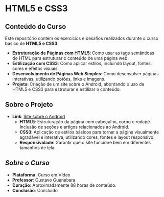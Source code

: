 # **HTML5 e CSS3** 

## **Conteúdo do Curso**  
Este repositório contém os exercícios e desafios realizados durante o curso básico de **HTML5 e CSS3**.

- **Estruturação de Páginas com HTML5**: Como usar as tags semânticas do HTML para estruturar o conteúdo de uma página web.
- **Estilização com CSS3**: Como aplicar estilos, incluindo layout, fontes, cores e efeitos visuais.
- **Desenvolvimento de Páginas Web Simples**: Como desenvolver páginas interativas, utilizando botões, links e imagens.
- **Projeto**: Criação de um site sobre o Android, abordando o uso de HTML5 e CSS3 para estruturar e estilizar o conteúdo.

## **Sobre o Projeto**  
- **Link**:  <a  href="https://marcosrenegit.github.io/html-css-fundamentals/Desafios/d010/revisao" target="_blank"> Site sobre o Android</a>
  - **HTML5**: Estruturação da página com cabeçalho, corpo e rodapé. Inclusão de seções e artigos relacionados ao Android.
  - **CSS3**: Aplicação de estilos básicos para tornar a página visualmente agradável e interativa, utilizando cores, fontes e layout responsivo.
  - **Responsividade**: Garantir que o site funcione bem em diferentes tamanhos de tela.

## *Sobre o Curso*  
- **Plataforma**: Curso em Vídeo  
- **Professor**: Gustavo Guanabara  
- **Duração**: Aproximadamente 88 horas de conteúdo.
- **Conclusão**: Concluído
